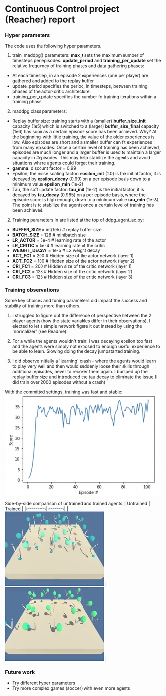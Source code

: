 [//]: # (Image References)

[image2]: https://github.com/olivierharel/continunous-control-rdl/blob/81c69e44294b69e5838b0d5f8b5eba5bd8528541/Training-score-curve.png "Training score curve"
[image3]: https://github.com/olivierharel/continunous-control-rdl/blob/4d6c50240565a58746094f24410b806925f8cffa/trained10.webp "Trained agent"
[image4]: https://github.com/olivierharel/continunous-control-rdl/blob/4d6c50240565a58746094f24410b806925f8cffa/untrained10.webp "Untrained agent"

# Continuous Control project (Reacher) report

### Hyper parameters

The code uses the following hyper parameters.

1. train_maddpg() parameters:
**max_t** sets the maximum number of timesteps per episodes.
**update_period** and **training_per_update** set the relative frequency of training phases and data gathering phases:
- At each timestep, in an episode 2 experiences (one per player) are gathered and added to the replay buffer
- update_period specifies the period, in timesteps, between training phases of the actor-critic architecture
- training_per_update specifies the number fo training iterations within a training phase

2. maddpg class parameters:
- Replay buffer size: training starts with a (smaller) **buffer_size_init** capacity (1e5) which is switched to 
  a (larger) **buffer_size_final** capacity (1e6) has soon as a certain episode score has been achieved.
  Why? At the beginning, with little training, the value of the older experiences is low. Also episodes are
  short and a smaller buffer can fit experiences from many episodes. Once a certain level of training has been
  achieved, episodes are much longer and a larger buffer is used to maintain a larger capacity in #episodes. This may 
  help stabilize the agents and avoid situations where agents could forget their training.
- **gamma**: discount factor = 0.99
- Epsilon, the noise scaling factor: **epsilon_init** (1.0) is the initial factor, it is decayed by **epsilon_decay** (0.99)
  on a per episode basis down to a minimum value **epsilon_min** (1e-2)
- Tau, the soft update factor: **tau_init** (1e-2) is the initial factor, it is decayed by **tau_decay** (0.985)
  on a per episode basis, where the episode score is high enough, down to a minimum value **tau_min** (1e-3)
  The point is to stabilize the agents once a certain level of training has been achieved.

2. Training parameters in are listed at the top of ddpg_agent_ac.py:
- **BUFFER_SIZE** = int(1e5)  # replay buffer size
- **BATCH_SIZE** = 128        # minibatch size
- **LR_ACTOR** = 5e-4         # learning rate of the actor 
- **LR_CRITIC** = 5e-4        # learning rate of the critic
- **WEIGHT_DECAY** = 1e-5     # L2 weight decay
- **ACT_FC1** = 200           # Hidden size of the actor network (layer 1)
- **ACT_FC2** = 100           # Hidden size of the actor network (layer 2)
- **CRI_FC1** = 200           # Hidden size of the critic network (layer 1)
- **CRI_FC2** = 128           # Hidden size of the critic network (layer 2)
- **CRI_FC3** = 128           # Hidden size of the critic network (layer 3)

### Training observations

Some key choices and tuning parameters did impact the success and stability of training more than others.
1. I struggled to figure out the difference of perspective between the 2 player agents (how the state variables differ in their
observations). I elected to let a simple network figure it out instead by using the 'normalizer' (see Readme).

2. For a while the agents wouldn't train: I was decaying epsilon too fast and the agents were simply not exposed to enough
useful experience to be able to learn. Slowing doing the decay jumpstarted training.

3. I did observe initially a 'learning' crash - where the agents would learn to play very well and then would suddenly
loose their skills through additional episodes, never to recover them again. I bumped up the replay buffer size and introduced 
the tau decay to eliminate the issue (I did train over 2000 episodes without a crash)

With the committed settings, training was fast and stable:
![Training score curve][image2]

Side-by-side comparison of untrained and trained agents:
| Untrained | Trained |
|:---------:|:-------:|
| ![Untrained][image4] | ![Trained][image3] |

### Future work
- Try different hyper parameters
- Try more complex games (soccer) with even more agents
